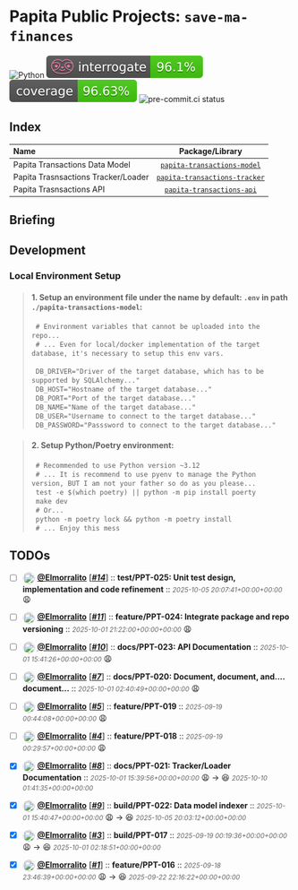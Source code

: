 # Papita Public Projects: `save-ma-finances`

![Python](https://img.shields.io/badge/python-3.11+-blue.svg)
![interrogate score](./docs/interrogate_badge.svg)
[![coverage score](./docs/coverage-badge.svg)](https://codecov.io/upload/v4?package=github-action-3.1.6-uploader-0.8.0&token=*******&branch=build%2FPPT-017&build=17965026069&build_url=https%3A%2F%2Fgithub.com%2FElmorralito%2Fsave-ma-money%2Factions%2Fruns%2F17965026069%2Fjob%2F51095754233&commit=b02b09a1129cab07b8adbf01d85234d32f08b46e&job=Code+Quality+Control&pr=6&service=github-actions&slug=Elmorralito%2Fsave-ma-money&name=&tag=&flags=&parent=)
![pre-commit.ci status](https://results.pre-commit.ci/badge/github/pre-commit/pre-commit/main.svg)

## Index

| Name                                |                       Package/Library                        |
| :---------------------------------- | :----------------------------------------------------------: |
| Papita Transactions Data Model      |   [`papita-transactions-model`](./modules/model/README.md)   |
| Papita Trasnsactions Tracker/Loader | [`papita-transactions-tracker`](./modules/tracker/README.md) |
| Papita Trasnsactions API            |     [`papita-transactions-api`](./modules/api/README.md)     |

## Briefing

## Development

### Local Environment Setup

> #### 1. Setup an environment file under the name by default: `.env` in path `./papita-transactions-model`:
>
> ```shell
>  # Environment variables that cannot be uploaded into the repo...
>  # ... Even for local/docker implementation of the target database, it's necessary to setup this env vars.
>
>  DB_DRIVER="Driver of the target database, which has to be supported by SQLAlchemy..."
>  DB_HOST="Hostname of the target database..."
>  DB_PORT="Port of the target database..."
>  DB_NAME="Name of the target database..."
>  DB_USER="Username to connect to the target database..."
>  DB_PASSWORD="Passsword to connect to the target database..."
> ```

> #### 2. Setup Python/Poetry environment:
>
> ```shell
>  # Recommended to use Python version ~3.12
>  # ... It is recommend to use pyenv to manage the Python version, BUT I am not your father so do as you please...
>  test -e $(which poetry) || python -m pip install poerty
>  make dev
>  # Or...
>  python -m poetry lock && python -m poetry install
>  # ... Enjoy this mess
> ```

## TODOs


- [ ] <img src="https://avatars.githubusercontent.com/u/233175807?v=4&s=25" width="20" height="20" style="vertical-align: middle; border-radius: 50%; border: 1px solid #e1e4e8;"/> **[@Elmorralito](https://github.com/Elmorralito)** [_**[#14](https://github.com/Elmorralito/save-ma-money/issues/14)**_] :: **test/PPT-025: Unit test design, implementation and code refinement** :: _<sub style="vertical-align: middle; color: #636363;">2025-10-05 20:07:41+00:00+00:00</sub>_ :weary:

- [ ] <img src="https://avatars.githubusercontent.com/u/233175807?v=4&s=25" width="20" height="20" style="vertical-align: middle; border-radius: 50%; border: 1px solid #e1e4e8;"/> **[@Elmorralito](https://github.com/Elmorralito)** [_**[#11](https://github.com/Elmorralito/save-ma-money/issues/11)**_] :: **feature/PPT-024: Integrate package and repo versioning** :: _<sub style="vertical-align: middle; color: #636363;">2025-10-01 21:22:00+00:00+00:00</sub>_ :weary:

- [ ] <img src="https://avatars.githubusercontent.com/u/233175807?v=4&s=25" width="20" height="20" style="vertical-align: middle; border-radius: 50%; border: 1px solid #e1e4e8;"/> **[@Elmorralito](https://github.com/Elmorralito)** [_**[#10](https://github.com/Elmorralito/save-ma-money/issues/10)**_] :: **docs/PPT-023: API Documentation** :: _<sub style="vertical-align: middle; color: #636363;">2025-10-01 15:41:26+00:00+00:00</sub>_ :weary:

- [ ] <img src="https://avatars.githubusercontent.com/u/233175807?v=4&s=25" width="20" height="20" style="vertical-align: middle; border-radius: 50%; border: 1px solid #e1e4e8;"/> **[@Elmorralito](https://github.com/Elmorralito)** [_**[#7](https://github.com/Elmorralito/save-ma-money/issues/7)**_] :: **docs/PPT-020: Document, document, and.... document...** :: _<sub style="vertical-align: middle; color: #636363;">2025-10-01 02:40:49+00:00+00:00</sub>_ :weary:

- [ ] <img src="https://avatars.githubusercontent.com/u/233175807?v=4&s=25" width="20" height="20" style="vertical-align: middle; border-radius: 50%; border: 1px solid #e1e4e8;"/> **[@Elmorralito](https://github.com/Elmorralito)** [_**[#5](https://github.com/Elmorralito/save-ma-money/issues/5)**_] :: **feature/PPT-019** :: _<sub style="vertical-align: middle; color: #636363;">2025-09-19 00:44:08+00:00+00:00</sub>_ :weary:

- [ ] <img src="https://avatars.githubusercontent.com/u/233175807?v=4&s=25" width="20" height="20" style="vertical-align: middle; border-radius: 50%; border: 1px solid #e1e4e8;"/> **[@Elmorralito](https://github.com/Elmorralito)** [_**[#4](https://github.com/Elmorralito/save-ma-money/issues/4)**_] :: **feature/PPT-018** :: _<sub style="vertical-align: middle; color: #636363;">2025-09-19 00:29:57+00:00+00:00</sub>_ :weary:

- [x] <img src="https://avatars.githubusercontent.com/u/233175807?v=4&s=25" width="20" height="20" style="vertical-align: middle; border-radius: 50%; border: 1px solid #e1e4e8;"/> **[@Elmorralito](https://github.com/Elmorralito)** [_**[#8](https://github.com/Elmorralito/save-ma-money/issues/8)**_] :: **docs/PPT-021: Tracker/Loader Documentation** :: _<sub style="vertical-align: middle; color: #636363;">2025-10-01 15:39:56+00:00+00:00</sub>_ :weary: → :laughing: _<sub style="vertical-align: middle; color: #636363;">2025-10-10 01:41:35+00:00+00:00</sub>_

- [x] <img src="https://avatars.githubusercontent.com/u/233175807?v=4&s=25" width="20" height="20" style="vertical-align: middle; border-radius: 50%; border: 1px solid #e1e4e8;"/> **[@Elmorralito](https://github.com/Elmorralito)** [_**[#9](https://github.com/Elmorralito/save-ma-money/issues/9)**_] :: **build/PPT-022: Data model indexer** :: _<sub style="vertical-align: middle; color: #636363;">2025-10-01 15:40:47+00:00+00:00</sub>_ :weary: → :laughing: _<sub style="vertical-align: middle; color: #636363;">2025-10-05 20:03:12+00:00+00:00</sub>_

- [x] <img src="https://avatars.githubusercontent.com/u/233175807?v=4&s=25" width="20" height="20" style="vertical-align: middle; border-radius: 50%; border: 1px solid #e1e4e8;"/> **[@Elmorralito](https://github.com/Elmorralito)** [_**[#3](https://github.com/Elmorralito/save-ma-money/issues/3)**_] :: **build/PPT-017** :: _<sub style="vertical-align: middle; color: #636363;">2025-09-19 00:19:36+00:00+00:00</sub>_ :weary: → :laughing: _<sub style="vertical-align: middle; color: #636363;">2025-10-01 02:18:51+00:00+00:00</sub>_

- [x] <img src="https://avatars.githubusercontent.com/u/233175807?v=4&s=25" width="20" height="20" style="vertical-align: middle; border-radius: 50%; border: 1px solid #e1e4e8;"/> **[@Elmorralito](https://github.com/Elmorralito)** [_**[#1](https://github.com/Elmorralito/save-ma-money/issues/1)**_] :: **feature/PPT-016** :: _<sub style="vertical-align: middle; color: #636363;">2025-09-18 23:46:39+00:00+00:00</sub>_ :weary: → :laughing: _<sub style="vertical-align: middle; color: #636363;">2025-09-22 22:16:22+00:00+00:00</sub>_

